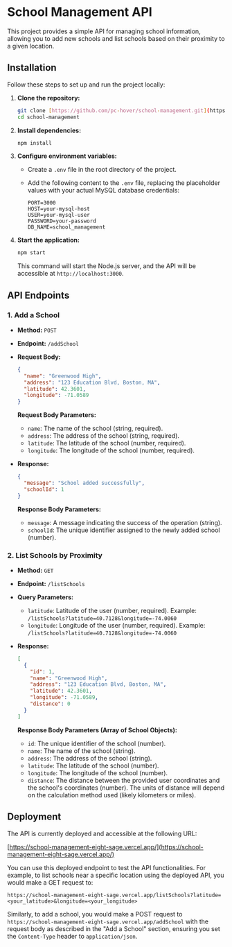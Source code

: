 # School Management API

This project provides a simple API for managing school information, allowing you to add new schools and list schools based on their proximity to a given location.

## Installation

Follow these steps to set up and run the project locally:

1.  **Clone the repository:**

    ```bash
    git clone [https://github.com/pc-hover/school-management.git](https://github.com/pc-hover/school-management.git)
    cd school-management
    ```

2.  **Install dependencies:**

    ```bash
    npm install
    ```

3.  **Configure environment variables:**

    * Create a `.env` file in the root directory of the project.
    * Add the following content to the `.env` file, replacing the placeholder values with your actual MySQL database credentials:

        ```text
        PORT=3000
        HOST=your-mysql-host
        USER=your-mysql-user
        PASSWORD=your-password
        DB_NAME=school_management
        ```

4.  **Start the application:**

    ```bash
    npm start
    ```

    This command will start the Node.js server, and the API will be accessible at `http://localhost:3000`.

## API Endpoints

### 1. Add a School

* **Method:** `POST`
* **Endpoint:** `/addSchool`
* **Request Body:**

    ```json
    {
      "name": "Greenwood High",
      "address": "123 Education Blvd, Boston, MA",
      "latitude": 42.3601,
      "longitude": -71.0589
    }
    ```

    **Request Body Parameters:**

    * `name`: The name of the school (string, required).
    * `address`: The address of the school (string, required).
    * `latitude`: The latitude of the school (number, required).
    * `longitude`: The longitude of the school (number, required).

* **Response:**

    ```json
    {
      "message": "School added successfully",
      "schoolId": 1
    }
    ```

    **Response Body Parameters:**

    * `message`: A message indicating the success of the operation (string).
    * `schoolId`: The unique identifier assigned to the newly added school (number).

### 2. List Schools by Proximity

* **Method:** `GET`
* **Endpoint:** `/listSchools`
* **Query Parameters:**

    * `latitude`: Latitude of the user (number, required). Example: `/listSchools?latitude=40.7128&longitude=-74.0060`
    * `longitude`: Longitude of the user (number, required). Example: `/listSchools?latitude=40.7128&longitude=-74.0060`

* **Response:**

    ```json
    [
      {
        "id": 1,
        "name": "Greenwood High",
        "address": "123 Education Blvd, Boston, MA",
        "latitude": 42.3601,
        "longitude": -71.0589,
        "distance": 0
      }
    ]
    ```

    **Response Body Parameters (Array of School Objects):**

    * `id`: The unique identifier of the school (number).
    * `name`: The name of the school (string).
    * `address`: The address of the school (string).
    * `latitude`: The latitude of the school (number).
    * `longitude`: The longitude of the school (number).
    * `distance`: The distance between the provided user coordinates and the school's coordinates (number). The units of distance will depend on the calculation method used (likely kilometers or miles).

## Deployment

The API is currently deployed and accessible at the following URL:

[https://school-management-eight-sage.vercel.app/](https://school-management-eight-sage.vercel.app/)

You can use this deployed endpoint to test the API functionalities. For example, to list schools near a specific location using the deployed API, you would make a GET request to:

`https://school-management-eight-sage.vercel.app/listSchools?latitude=<your_latitude>&longitude=<your_longitude>`

Similarly, to add a school, you would make a POST request to `https://school-management-eight-sage.vercel.app/addSchool` with the request body as described in the "Add a School" section, ensuring you set the `Content-Type` header to `application/json`.
